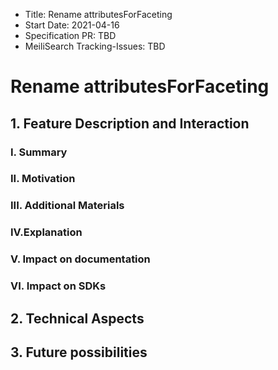 - Title: Rename attributesForFaceting
- Start Date: 2021-04-16
- Specification PR: TBD
- MeiliSearch Tracking-Issues: TBD

# Rename attributesForFaceting

## 1. Feature Description and Interaction

### I. Summary
### II. Motivation
### III. Additional Materials
### IV.Explanation
### V. Impact on documentation
### VI. Impact on SDKs

## 2. Technical Aspects

## 3. Future possibilities